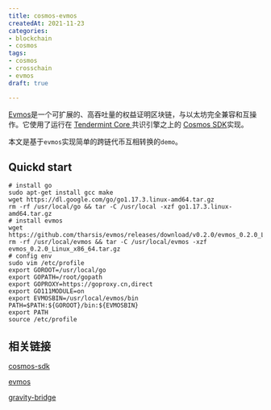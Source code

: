 ```yaml
---
title: cosmos-evmos
createdAt: 2021-11-23
categories: 
- blockchain
- cosmos
tags: 
- cosmos
- crosschain
- evmos
draft: true

---
```


[Evmos](https://evmos.dev/)是一个可扩展的、高吞吐量的权益证明区块链，与以太坊完全兼容和互操作。它使用了运行在 [Tendermint Core ](https://github.com/tendermint/tendermint)共识引擎之上的 [Cosmos SDK](https://github.com/cosmos/cosmos-sdk/)实现。

本文是基于`evmos`实现简单的跨链代币互相转换的`demo`。

<!--more-->

## Quickd start

```shell
# install go
sudo apt-get install gcc make
wget https://dl.google.com/go/go1.17.3.linux-amd64.tar.gz
rm -rf /usr/local/go && tar -C /usr/local -xzf go1.17.3.linux-amd64.tar.gz
# install evmos
wget https://github.com/tharsis/evmos/releases/download/v0.2.0/evmos_0.2.0_Linux_x86_64.tar.gz
rm -rf /usr/local/evmos && tar -C /usr/local/evmos -xzf evmos_0.2.0_Linux_x86_64.tar.gz
# config env
sudo vim /etc/profile
export GOROOT=/usr/local/go
export GOPATH=/root/gopath
export GOPROXY=https://goproxy.cn,direct
export GO111MODULE=on
export EVMOSBIN=/usr/local/evmos/bin
PATH=$PATH:${GOROOT}/bin:${EVMOSBIN}
export PATH
source /etc/profile
```



## 相关链接

[cosmos-sdk](https://cosmos.network/)

[evmos](https://evmos.dev/)

[gravity-bridge](https://github.com/cosmos/gravity-bridge)
